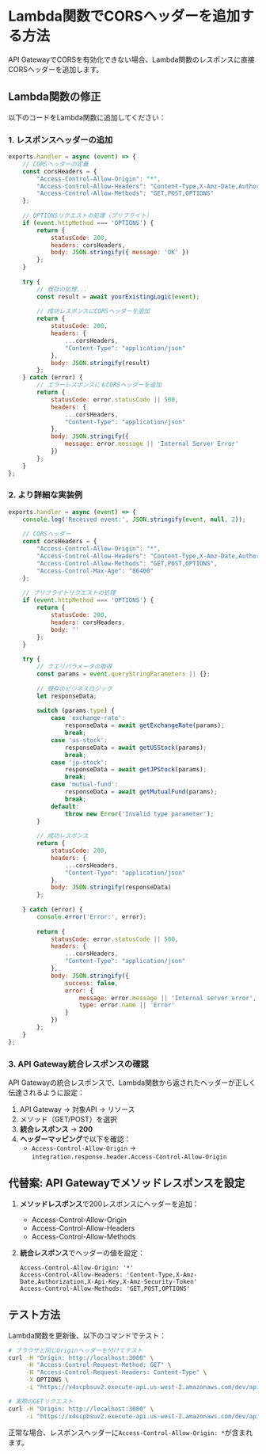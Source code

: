 # Lambda関数でCORSヘッダーを追加する方法

API GatewayでCORSを有効化できない場合、Lambda関数のレスポンスに直接CORSヘッダーを追加します。

## Lambda関数の修正

以下のコードをLambda関数に追加してください：

### 1. レスポンスヘッダーの追加

```javascript
exports.handler = async (event) => {
    // CORSヘッダーの定義
    const corsHeaders = {
        "Access-Control-Allow-Origin": "*",
        "Access-Control-Allow-Headers": "Content-Type,X-Amz-Date,Authorization,X-Api-Key,X-Amz-Security-Token",
        "Access-Control-Allow-Methods": "GET,POST,OPTIONS"
    };
    
    // OPTIONSリクエストの処理（プリフライト）
    if (event.httpMethod === 'OPTIONS') {
        return {
            statusCode: 200,
            headers: corsHeaders,
            body: JSON.stringify({ message: 'OK' })
        };
    }
    
    try {
        // 既存の処理...
        const result = await yourExistingLogic(event);
        
        // 成功レスポンスにCORSヘッダーを追加
        return {
            statusCode: 200,
            headers: {
                ...corsHeaders,
                "Content-Type": "application/json"
            },
            body: JSON.stringify(result)
        };
    } catch (error) {
        // エラーレスポンスにもCORSヘッダーを追加
        return {
            statusCode: error.statusCode || 500,
            headers: {
                ...corsHeaders,
                "Content-Type": "application/json"
            },
            body: JSON.stringify({
                message: error.message || 'Internal Server Error'
            })
        };
    }
};
```

### 2. より詳細な実装例

```javascript
exports.handler = async (event) => {
    console.log('Received event:', JSON.stringify(event, null, 2));
    
    // CORSヘッダー
    const corsHeaders = {
        "Access-Control-Allow-Origin": "*",
        "Access-Control-Allow-Headers": "Content-Type,X-Amz-Date,Authorization,X-Api-Key,X-Amz-Security-Token",
        "Access-Control-Allow-Methods": "GET,POST,OPTIONS",
        "Access-Control-Max-Age": "86400"
    };
    
    // プリフライトリクエストの処理
    if (event.httpMethod === 'OPTIONS') {
        return {
            statusCode: 200,
            headers: corsHeaders,
            body: ''
        };
    }
    
    try {
        // クエリパラメータの取得
        const params = event.queryStringParameters || {};
        
        // 既存のビジネスロジック
        let responseData;
        
        switch (params.type) {
            case 'exchange-rate':
                responseData = await getExchangeRate(params);
                break;
            case 'us-stock':
                responseData = await getUSStock(params);
                break;
            case 'jp-stock':
                responseData = await getJPStock(params);
                break;
            case 'mutual-fund':
                responseData = await getMutualFund(params);
                break;
            default:
                throw new Error('Invalid type parameter');
        }
        
        // 成功レスポンス
        return {
            statusCode: 200,
            headers: {
                ...corsHeaders,
                "Content-Type": "application/json"
            },
            body: JSON.stringify(responseData)
        };
        
    } catch (error) {
        console.error('Error:', error);
        
        return {
            statusCode: error.statusCode || 500,
            headers: {
                ...corsHeaders,
                "Content-Type": "application/json"
            },
            body: JSON.stringify({
                success: false,
                error: {
                    message: error.message || 'Internal server error',
                    type: error.name || 'Error'
                }
            })
        };
    }
};
```

### 3. API Gateway統合レスポンスの確認

API Gatewayの統合レスポンスで、Lambda関数から返されたヘッダーが正しく伝達されるように設定：

1. API Gateway → 対象API → リソース
2. メソッド（GET/POST）を選択
3. **統合レスポンス** → **200**
4. **ヘッダーマッピング**で以下を確認：
   - `Access-Control-Allow-Origin` → `integration.response.header.Access-Control-Allow-Origin`

## 代替案: API Gatewayでメソッドレスポンスを設定

1. **メソッドレスポンス**で200レスポンスにヘッダーを追加：
   - Access-Control-Allow-Origin
   - Access-Control-Allow-Headers
   - Access-Control-Allow-Methods

2. **統合レスポンス**でヘッダーの値を設定：
   ```
   Access-Control-Allow-Origin: '*'
   Access-Control-Allow-Headers: 'Content-Type,X-Amz-Date,Authorization,X-Api-Key,X-Amz-Security-Token'
   Access-Control-Allow-Methods: 'GET,POST,OPTIONS'
   ```

## テスト方法

Lambda関数を更新後、以下のコマンドでテスト：

```bash
# ブラウザと同じOriginヘッダーを付けてテスト
curl -H "Origin: http://localhost:3000" \
     -H "Access-Control-Request-Method: GET" \
     -H "Access-Control-Request-Headers: Content-Type" \
     -X OPTIONS \
     -i "https://x4scpbsuv2.execute-api.us-west-2.amazonaws.com/dev/api/market-data"

# 実際のGETリクエスト
curl -H "Origin: http://localhost:3000" \
     -i "https://x4scpbsuv2.execute-api.us-west-2.amazonaws.com/dev/api/market-data?type=us-stock&symbols=AAPL"
```

正常な場合、レスポンスヘッダーに`Access-Control-Allow-Origin: *`が含まれます。